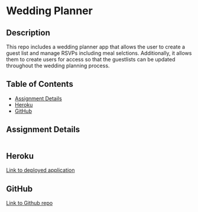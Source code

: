 # Wedding Planner

## Description

This repo includes a wedding planner app that allows the user to create a guest list and manage RSVPs including meal selctions. Additionally, it allows them to create users for access so that the guestlists can be updated throughout the wedding planning process.

## Table of Contents

* [Assignment Details](#assignment-details)<br />
* [Heroku](#heroku)<br />
* [GitHub](#github)<br />

## Assignment Details

![]()

## Heroku

[Link to deployed application](https://wedding-planner-vu.herokuapp.com)<br />

## GitHub

[Link to Github repo](https://github.com/vutanguofa/wedding-planner)
